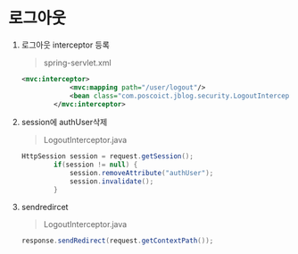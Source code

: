 # 로그아웃
1. 로그아웃 interceptor 등록
    >spring-servlet.xml
    ```xml
    <mvc:interceptor>
                <mvc:mapping path="/user/logout"/>
                <bean class="com.poscoict.jblog.security.LogoutInterceptor"/>
            </mvc:interceptor>
    ```
2. session에 authUser삭제
    >LogoutInterceptor.java
    ```java
    HttpSession session = request.getSession();
            if(session != null) {
                session.removeAttribute("authUser");
                session.invalidate();
            }
    ```
3. sendredircet
    >LogoutInterceptor.java
    ```java
    response.sendRedirect(request.getContextPath());
    ```